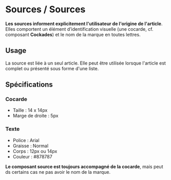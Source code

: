 # Sources / Sources

**Les sources informent explicitement l'utilisateur de l'origine de l'article**. Elles comportent un élément d’identification visuelle (une cocarde, cf. composant **Cockades**) et le nom de la marque en toutes lettres.

## Usage

La source est liée à un seul article. Elle peut être utilisée lorsque l'article est complet ou présenté sous forme d'une liste.

## Spécifications

### Cocarde
- Taille&nbsp;: 14 x 14px
- Marge de droite&nbsp;: 5px


### Texte
- Police&nbsp;: Arial
- Graisse&nbsp;: Normal
- Corps&nbsp;: 12px ou 14px
- Couleur&nbsp;: #878787

**Le composant source est toujours accompagné de la cocarde**, mais peut ds certains cas ne pas avoir le nom de la marque.
